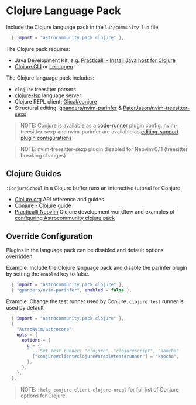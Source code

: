 # Clojure Language Pack

Include the Clojure language pack in the `lua/community.lua` file

```lua
  { import = "astrocommunity.pack.clojure" },
```

The Clojure pack requires:

- Java Development Kit, e.g. [Practicalli - Install Java host for Clojure](https://practical.li/clojure/install/java/)
- [Clojure CLI](https://clojure.org/guides/install_clojure) or [Leiningen](https://leiningen.org/)

The Clojure language pack includes:

- `clojure` treesitter parsers
- [clojure-lsp](https://clojure-lsp.io/) language server
- Clojure REPL client: [Olical/conjure](https://github.com/Olical/conjure)
- Structural editing: [gpanders/nvim-parinfer](https://github.com/gpanders/nvim-parinfer) & [PaterJason/nvim-treesitter-sexp](https://github.com/PaterJason/nvim-treesitter-sexp)

> NOTE: Conjure is available as a [code-runner](https://github.com/AstroNvim/astrocommunity/tree/main/lua/astrocommunity/code-runner) plugin config. nvim-treesitter-sexp and nvim-parinfer are available as [editing-support plugin configurations](https://github.com/AstroNvim/astrocommunity/tree/main/lua/astrocommunity/editing-support)

> NOTE: nvim-treesitter-sexp plugin disabled for Neovim 0.11 (treesitter breaking changes)


## Clojure Guides

`:ConjureSchool` in a Clojure buffer runs an interactive tutorial for Conjure

- [Clojure.org](https://clojure.org/index) API reference and guides
- [Conjure - Clojure guide](https://github.com/Olical/conjure/wiki/Quick-start:-Clojure)
- [Practicalli Neovim](https://practical.li/neovim/) Clojure development workflow and examples of [configuring Astrocommunity clojure pack](https://practical.li/neovim/configuration/astronvim/astrocommunity/)


## Override Configuration

Plugins in the language pack can be disabled and default options overridden.

Example: Include the Clojure language pack and disable the parinfer plugin by setting the `enabled` key to false.

```lua
  { import = "astrocommunity.pack.clojure" },
  { "gpanders/nvim-parinfer", enabled = false },
```

Example: Change the test runner used by Conjure. `clojure.test` runner is used by default

```lua
  { import = "astrocommunity.pack.clojure" },
  {
    "AstroNvim/astrocore",
    opts = {
      options = {
        g = {
          -- Set Test runner: "clojure", "clojurescript", "kaocha"
          ["conjure#client#clojure#nrepl#test#runner"] = "kaocha",
        },
      },
    },
  },
```

> NOTE: `:help conjure-client-clojure-nrepl` for full list of Conjure options for Clojure.
